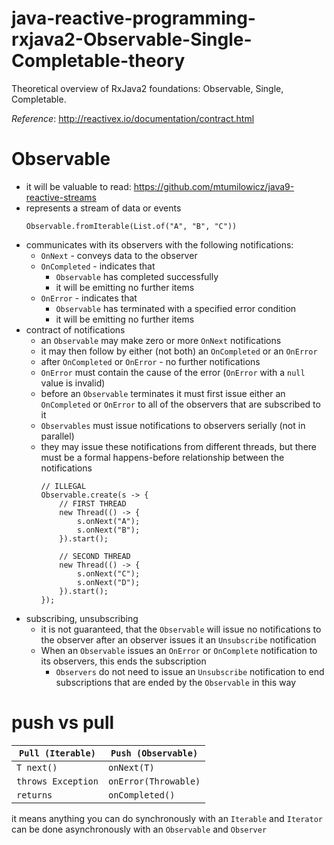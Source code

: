 # java-reactive-programming-rxjava2-Observable-Single-Completable-theory
Theoretical overview of RxJava2 foundations: Observable, Single, Completable.

_Reference_: http://reactivex.io/documentation/contract.html

# Observable
* it will be valuable to read: https://github.com/mtumilowicz/java9-reactive-streams
* represents a stream of data or events
    ```
    Observable.fromIterable(List.of("A", "B", "C"))
    ```
* communicates with its observers with the following notifications:
    * `OnNext` - conveys data to the observer
    * `OnCompleted` - indicates that 
        * `Observable` has completed successfully
        * it will be emitting no further items
    * `OnError` - indicates that
        * `Observable` has terminated with a specified error condition
        * it will be emitting no further items
* contract of notifications
    * an `Observable` may make zero or more `OnNext` notifications
    * it may then follow by either (not both) an `OnCompleted` or an `OnError`
    * after `OnCompleted` or `OnError` - no further notifications
    * `OnError` must contain the cause of the error (`OnError` with a `null` value is invalid)
    * before an `Observable` terminates it must first issue either an `OnCompleted` or `OnError` to 
    all of the observers that are subscribed to it
    * `Observables` must issue notifications to observers serially (not in parallel)
    * they may issue these notifications from different threads, but there must be a formal happens-before 
    relationship between the notifications
        ```
        // ILLEGAL
        Observable.create(s -> {
            // FIRST THREAD
            new Thread(() -> {
                s.onNext("A");
                s.onNext("B");
            }).start();
            
            // SECOND THREAD
            new Thread(() -> {
                s.onNext("C");
                s.onNext("D");
            }).start();
        });
        ```
* subscribing, unsubscribing
    * it is not guaranteed, that the `Observable` will issue no notifications to the observer after an 
    observer issues it an `Unsubscribe` notification
    * When an `Observable` issues an `OnError` or `OnComplete` notification to its observers, this ends the 
    subscription
        * `Observers` do not need to issue an `Unsubscribe` notification to end subscriptions that are ended by the 
        `Observable` in this way
        
# push vs pull
|`Pull (Iterable)`   |`Push (Observable)`   |
|---|---|
|`T next()`   |`onNext(T)`   |
|`throws Exception`   |`onError(Throwable)`   |
|`returns`   |`onCompleted()`   |
it means anything you can do synchronously with an `Iterable` and `Iterator` can be done asynchronously 
with an `Observable` and `Observer`